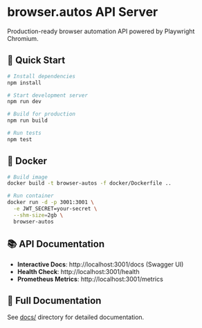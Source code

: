 # browser.autos API Server

Production-ready browser automation API powered by Playwright Chromium.

## 🚀 Quick Start

```bash
# Install dependencies
npm install

# Start development server
npm run dev

# Build for production
npm run build

# Run tests
npm test
```

## 🐳 Docker

```bash
# Build image
docker build -t browser-autos -f docker/Dockerfile ..

# Run container
docker run -d -p 3001:3001 \
  -e JWT_SECRET=your-secret \
  --shm-size=2gb \
  browser-autos
```

## 📚 API Documentation

- **Interactive Docs**: http://localhost:3001/docs (Swagger UI)
- **Health Check**: http://localhost:3001/health
- **Prometheus Metrics**: http://localhost:3001/metrics

## 📖 Full Documentation

See [docs/](./docs/) directory for detailed documentation.

